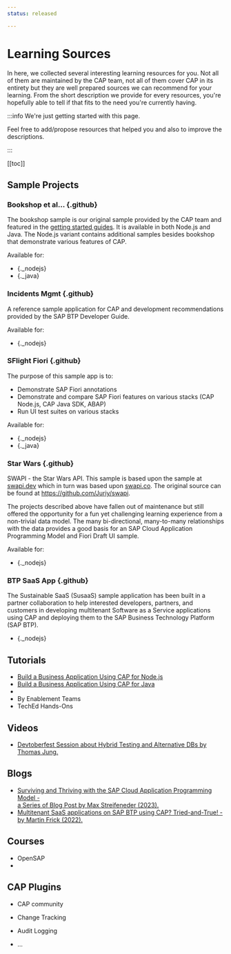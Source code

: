 ```yaml
---
status: released

---
```


# Learning Sources

In here, we collected several interesting learning resources for you. Not all of them are maintained by the CAP team, not all of them cover CAP in its entirety but they are well prepared sources we can recommend for your learning. From the short description we provide for every resources, you're hopefully able to tell if that fits to the need you're currently having.

:::info
We're just getting started with this page.

Feel free to add/propose resources that helped you and also to improve the descriptions.

:::


[[toc]]



<style>

  h3.github::before {
    content: "";
    background: url(./assets/github.svg) no-repeat 0 0;
    background-size: 40px;
    height: 40px;
    width: 40px;
    margin-right: 11px;
    vertical-align: middle;
    display: inline-block;
  }

  li._nodejs {
    display: inline;
    margin-right: 2em;
  }
  li._nodejs a::before {
    content: "";
    background: url(../assets/logos/nodejs.svg) no-repeat 0 0;
    background-size: 4em;
    height: 4em;
    width: 4em;
    vertical-align: middle;
    display: inline-block;
  }

  li._java {
    display: inline;
    margin-right: 2em;
  }
  li._java a::before {
    content: "";
    background: url(../assets/logos/java.svg) no-repeat 0 0;
    background-size: 5.5em;
    height: 5.5em;
    width: 5.5em;
    vertical-align: middle;
    display: inline-block;
  }

</style>




## Sample Projects

### Bookshop et al... {.github}

The bookshop sample is our original sample provided by the CAP team and featured in the [getting started guides](../get-started/in-a-nutshell).
It is available in both Node.js and Java. The Node.js variant contains additional samples besides bookshop that demonstrate various features of CAP.

Available for:

- [](https://github.com/sap-samples/cloud-cap-samples) {._nodejs}
- [](https://github.com/sap-samples/cloud-cap-samples-java) {._java}




### Incidents Mgmt {.github}

A reference sample application for CAP and development recommendations provided by the SAP BTP Developer Guide.

Available for:

- [](https://github.com/cap-js/incidents-app) {._nodejs}



### SFlight Fiori {.github}

The purpose of this sample app is to:

- Demonstrate SAP Fiori annotations
- Demonstrate and compare SAP Fiori features on various stacks (CAP Node.js, CAP Java SDK, ABAP)
- Run UI test suites on various stacks

Available for:

- [](https://github.com/sap-samples/cap-sflight) {._nodejs}
- [](https://github.com/sap-samples/cap-sflight) {._java}



### Star Wars {.github}

SWAPI - the Star Wars API. This sample is based upon the sample at [swapi.dev](https://swapi.dev) which in turn was based upon [swapi.co](https://swapi.dev/about). The original source can be found at https://github.com/Juriy/swapi.

The projects described above have fallen out of maintenance but still offered the opportunity for a fun yet challenging learning experience from a non-trivial data model. The many bi-directional, many-to-many relationships with the data provides a good basis for an SAP Cloud Application Programming Model and Fiori Draft UI sample.

Available for:

- [](https://github.com/SAP-samples/cloud-cap-hana-swapi) {._nodejs}

### BTP SaaS App {.github}

The Sustainable SaaS (SusaaS) sample application has been built in a partner collaboration to help interested developers, partners, and customers in developing multitenant Software as a Service applications using CAP and deploying them to the SAP Business Technology Platform (SAP BTP).

- [](https://github.com/SAP-samples/btp-cap-multitenant-saas) {._nodejs}



## Tutorials

- [Build a Business Application Using CAP for Node.js](https://developers.sap.com/mission.cp-starter-extensions-cap.html)
- [Build a Business Application Using CAP for Java](https://developers.sap.com/mission.cap-java-app.html)
-
- By Enablement Teams
- TechEd Hands-Ons



## Videos

- [Devtoberfest Session about Hybrid Testing and Alternative DBs by Thomas Jung.](https://youtu.be/vqub4vJbZX8?si=j5ZkPR6vPb59iBBy)

## Blogs

- [Surviving and Thriving with the SAP Cloud Application Programming Model - <br> a Series of Blog Post by Max Streifeneder (2023). ](https://blogs.sap.com/tag/captricks/)
- [Multitenant SaaS applications on SAP BTP using CAP? Tried-and-True! - <br> by Martin Frick (2022).](https://blogs.sap.com/2022/10/19/multitenant-saas-applications-on-sap-btp-using-cap-tried-and-true/)

## Courses

- OpenSAP
-

## CAP Plugins

- CAP community

- Change Tracking

- Audit Logging

- ...
